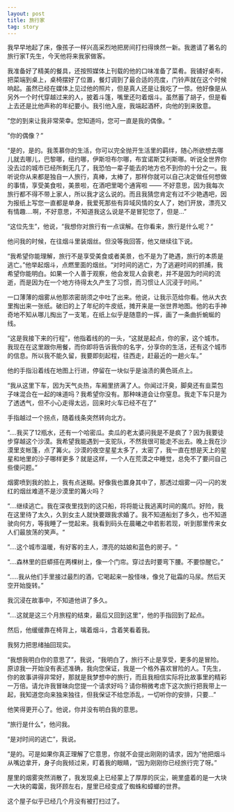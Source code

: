 ```yaml
---
layout: post
title: 旅行家
tag: story
---
```




我早早地起了床，像孩子一样兴高采烈地把房间打扫得焕然一新。我邀请了著名的旅行家T先生，今天他将来我家做客。


我准备好了精美的餐具，还按照媒体上刊载的他的口味准备了菜肴。我铺好桌布，把菜端到桌上，桌椅摆好了位置，餐灯调到了最合适的亮度，门铃声就在这个时候响起。虽然已经在媒体上见过他的照片，但是真人还是让我吃了一惊。他好像是从另外一个时代穿越过来的人，披着斗篷，嘴里还叼着烟斗。虽然蓄了胡子，但是看上去还是比他声称的年纪要小。我引他入座，我端起酒杯，向他的到来致意。

”您的到来让我非常荣幸。您知道吗，您可一直是我的偶像。“

”你的偶像？”

“是的，是的。我羡慕你的生活，你可以完全抛开生活里的羁绊，随心所欲想去哪儿就去哪儿，巴黎哪，纽约哪，伊斯坦布尔哪，布宜诺斯艾利斯哪。听说全世界你没去过的城市已经所剩无几了，我恐怕一辈子能去的地方也不到你的十分之一。我听说你从来都是独自一人旅行，真棒，太棒了，那样你就可以自己决定做任何想做的事情，享受美食啦，美景啦，在酒吧里喝个通宵啦 —— 不好意思，因为我每次旅行都不得不带上家人，所以我才这么说的。而且我猜您肯定有过不少艳遇吧，因为报纸上写您一直都是单身，我爱死那些有异域风情的女人了，她们开放，漂亮又有情趣....啊，不好意思，不知道我这么说是不是冒犯您了，但是...”

“这位先生”，他说，“我想你对旅行有一点误解。在你看来，旅行是什么呢？“

他问我的时候，在往烟斗里装烟丝。但没等我回答，他又继续往下说。

“我希望你能理解，旅行不是享受美食或者美景，也不是为了艳遇，旅行的本质是逃亡。”他举起烟斗，点燃里面的烟丝。“对时间的逃亡，为了逃避时间的抓捕，我希望你能明白。如果一个人善于观察，他会发现人会衰老，并不是因为时间的流逝，而是因为在一个地方待得太久产生了习惯，而习惯让人沉浸于时间。”

一口薄薄的烟雾从他那浓密胡须之中吐了出来。他说，让我示范给你看。他从大衣里掏出来一张纸。破旧的上了年纪的牛皮纸，摊开来是一张世界地图。他的右手神奇地不知从哪儿掏出了一支笔，在纸上似乎是随意的一挥，画了一条曲折蜿蜒的线。

“这是我接下来的行程”，他指着线的的一头，“这就是起点，你的家，这个城市。我现在在这里跟你用餐，而你即将告诉我你的名字，分享你的生活，还有这个城市的信息。所以我不能久留，我要即刻起程，往西走，赶最近的一趟火车。”

他的手指沿着线在地图上行进，停留在一块似乎是油渍的黄色斑点上。

“我从这里下车，因为天气炎热，车厢里挤满了人。你闻过汗臭，脚臭还有韭菜包子味混合在一起的味道吗？我希望你没有。那种味道会让你窒息。我走下车只是为了透透气，但不小心走得太远，回来时火车已经不在了”

手指越过一个拐点，随着线条突然转向北方。

“....我买了12瓶水，还有一个哈密瓜。卖瓜的老太婆问我是不是疯了？因为我要徒步穿越这个沙漠。我希望我能遇到一支驼队，不然我很可能走不出去。晚上我在沙漠里支帐篷，点了篝火。沙漠的夜空星星太多了，太密了，我一直在想是天上的星星和地里的沙子哪样更多？就是这样，一个人在荒漠之中睡觉，总免不了要问自己些傻问题。”

烟雾喷到我的脸上，我有点迷糊。好像我也置身其中了，那透过烟雾一闪一闪的发红的烟丝难道不是沙漠里的篝火吗？

“....继续逃亡。我在深夜里找到的这只船，将将能让我逃离时间的魔爪。好险，我在这里待了太久，久到女主人就快要跟我求婚了。我不知道船划了多久，也不知道驶向何方，等我睡了一觉起来。我看到码头在晨曦之中若影若现，听到那里传来女人们最放荡的笑声。“

”....这个城市温暖，有好客的主人，漂亮的姑娘和蓝色的房子。“

“....森林里的巨蟒搭在两棵树上，像一个门帘。穿过去时要弯下腰。不要惊醒它。”

“.....我从他们手里接过最烈的酒，它喝起来一股怪味，像兑了砒霜的马尿。然后天空开始旋转。”

我沉浸在故事中，不知道他讲了多久。

“....这就是这三个月旅程的结束，最后又回到这里”，他的手指回到了起点。

然后，他缓缓靠在椅背上，噙着烟斗，含着笑看着我。

我努力把思绪抽回现实。

“我想我明白你的意思了”，我说，“我明白了，旅行不止是享受，更多的是冒险。原谅我一开始没有表述准确，我向您保证，我是一个格外喜欢冒险的人。T先生，你的故事讲得非常好，那就是我梦想中的旅行，而且我相信实际将比故事里的精彩一万倍。请允许我冒昧向您提一个请求好吗？请你稍微考虑下这次旅行把我带上一起，我知道您向来独来独往，但我保证不给您添乱，一切听你的安排，只要...”

他笑得更开心了。他说，你并没有明白我的意思。

“旅行是什么”，他问我。

“是对时间的逃亡”，我说。

“是的。可是如果你真正理解了它意思，你就不会提出刚刚的请求，因为”他把烟斗从嘴边拿开，身子向我倾过来，盯着我的眼睛，“因为刚刚你已经旅行完了呀。”

屋里的烟雾突然消散了，我发现桌上已经蒙上了厚厚的灰尘，碗里盛着的是一大块一大块的霉菌，我环顾左右，屋里已经变成了蜘蛛和蟑螂的世界。

这个屋子似乎已经几个月没有被打扫过了。


